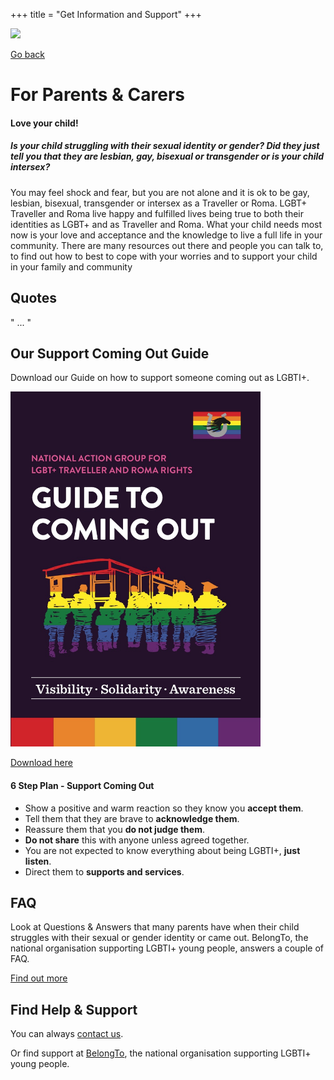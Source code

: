 +++
title = "Get Information and Support"
+++

<img src="you-are-not-alone.gif" width=800>

[Go back](/get-support)

# For Parents & Carers

#### Love your child!

##### Is your child struggling with their sexual identity or gender? Did they just tell you that they are lesbian, gay, bisexual or transgender or is your child intersex?

You may feel shock and fear, but you are not alone and it is ok to be gay, lesbian, bisexual, transgender or intersex as a Traveller or Roma. LGBT+ Traveller and Roma live happy and fulfilled lives being true to both their identities as LGBT+ and as Traveller and Roma. What your child needs most now is your love and acceptance and the knowledge to live a full life in your community. There are many resources out there and people you can talk to, to find out how to best to cope with your worries and to support your child in your family and community


## Quotes

" ... "

## Our Support Coming Out Guide

Download our Guide on how to support someone coming out as LGBTI+. 

<img src="guide-support-coming-out.jpg" width=400>

[Download here](guide-support-coming-out.pdf)

#### 6 Step Plan  - Support Coming Out

- Show a positive and warm reaction so they know you **accept them**.
- Tell them that they are brave to **acknowledge them**.
- Reassure them that you **do not judge them**.
- **Do not share** this with anyone unless agreed together.
- You are not expected to know everything about being LGBTI+, **just listen**.
- Direct them to **supports and services**.

## FAQ

Look at Questions & Answers that many parents have when their child struggles with their sexual or gender identity or came out. BelongTo, the national organisation supporting LGBTI+ young people, answers a couple of FAQ.

[Find out more](https://www.belongto.org/parents/advice/)

## Find Help & Support

You can always [contact us](/contact).

Or find support at [BelongTo](https://www.belongto.org/parents/), the national organisation supporting LGBTI+ young people.